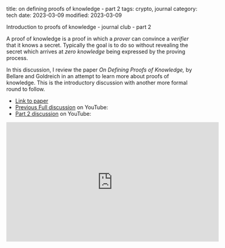 title: on defining proofs of knowledge - part 2
tags: crypto, journal
category: tech
date: 2023-03-09
modified: 2023-03-09

Introduction to proofs of knowledge - journal club - part 2

A proof of knowledge is a proof in which a *prover* can convince a *verifier* that it knows a secret.  Typically the goal is to do so without revealing the secret which arrives at _zero knowledge_ being expressed by the proving process.

In this discussion, I review the paper *On Defining Proofs of Knowledge,* by Bellare and Goldreich in an attempt to learn more about proofs of knowledge.   This is the introductory discussion with another more formal round to follow.

* [Link to paper](https://cseweb.ucsd.edu/~mihir/papers/pok.pdf)
* [Previous Full discussion](https://youtu.be/Mwed2-6TN7M) on YouTube:
* [Part 2 discussion](https://youtu.be/7W9BeJPGkRQ) on YouTube:

<iframe width="560" height="315" src="https://www.youtube.com/embed/7W9BeJPGkRQ" title="YouTube video player" frameborder="0" allow="accelerometer; autoplay; clipboard-write; encrypted-media; gyroscope; picture-in-picture; web-share" allowfullscreen></iframe>
